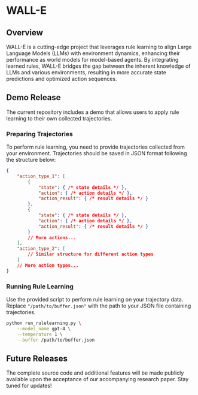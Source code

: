 # WALL-E

## Overview

WALL-E is a cutting-edge project that leverages rule learning to align Large Language Models (LLMs) with environment dynamics, enhancing their performance as world models for model-based agents. By integrating learned rules, WALL-E bridges the gap between the inherent knowledge of LLMs and various environments, resulting in more accurate state predictions and optimized action sequences.

## Demo Release

The current repository includes a demo that allows users to apply rule learning to their own collected trajectories.

### Preparing Trajectories

To perform rule learning, you need to provide trajectories collected from your environment. Trajectories should be saved in JSON format following the structure below:

```json
{
    "action_type_1": [
        {
            "state": { /* state details */ },
            "action": { /* action details */ },
            "action_result": { /* result details */ }
        },
        {
            "state": { /* state details */ },
            "action": { /* action details */ },
            "action_result": { /* result details */ }
        }
        // More actions...
    ],
    "action_type_2": [
        // Similar structure for different action types
    ]
    // More action types...
}
```

### Running Rule Learning

Use the provided script to perform rule learning on your trajectory data. Replace `"/path/to/buffer.json"` with the path to your JSON file containing trajectories.

```bash
python run_rulelearning.py \
    --model_name gpt-4 \
    --temperature 1 \
    --buffer /path/to/buffer.json
```


## Future Releases

The complete source code and additional features will be made publicly available upon the acceptance of our accompanying research paper. Stay tuned for updates!


